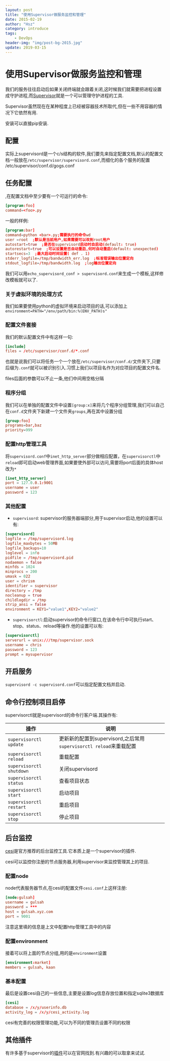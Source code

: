 ```yaml
---
layout: post
title: "使用Supervisor做服务监控和管理"
date: 2015-02-19
author: "Hsz"
category: introduce
tags:
    - DevOps
header-img: "img/post-bg-2015.jpg"
update: 2019-03-15
---
```

# 使用Supervisor做服务监控和管理

我们的服务往往启动后如果关闭终端就会跟着关闭,这时候我们就需要把进程设置成守护进程,而[Supervisor](http://supervisord.org/)就是一个可以管理守护进程的工具.

Supervisor虽然现在在某种程度上已经被容器技术所取代,但在一些不用容器的情况下它依然有用.

安装可以直接pip安装.

## 配置

实际上supervisord是一个c/s结构的软件,我们要先来指定配置文档,默认的配置文档一般放在`/etc/supervisor/supervisord.conf`,而细化的各个服务的配置
/etc/supervisor/conf.d/gogs.conf 

## 任务配置

,在配置文档中至少要有一个可运行的命令:

```conf
[program:foo]
command=<foo>.py
```

一般的样例:

```conf
[program:bar]
command=python <bar>.py;需要执行的命令wd
user =root  ;默认是当前用户,如果需要可以改到root用户
autostart=true  ;是否在supervisord启动时自启动(default: true)
autorestart=true  ;可以设置是否自动重启,何时自动重启(default: unexpected)
startsecs=3  ;最大启动时间设置( def . 1)
stderr_logfile=/tmp/bandwidth_err.log  ;标准错误输出位置定向
stdout_logfile=/tmp/bandwidth.log  ;log输出位置定向
```

我们可以用`echo_supervisord_conf > supervisord.conf`来生成一个模板,这样修改模板就可以了.

### 关于虚拟环境的处理方式

我们如果要使用python的虚拟环境来启动项目的话,可以添加上`environment=PATH="/env/path/bin:%(ENV_PATH)s"`

### 配置文件套接

我们的默认配置文件中有这样一句:

```conf
[include]
files = /etc/supervisor/conf.d/*.conf
```

也就是说我们可以将任务一个一个放在`/etc/supervisor/conf.d/`文件夹下,只要后缀为`.conf`就可以被识别引入.习惯上我们以项目名作为对应项目的配置文件名.

files后面的参数可以不止一条,他们中间用空格分隔

### 程序分组

我们可以在单独的配置文件中设置`[group:x]`来将几个程序分组管理,我们可以自己在`conf.d`文件夹下新建一个文件夹`groups`,再在其中设置分组


```conf
[group:foo]
programs=bar,baz
priority=999
```

### 配置http管理工具

将`supervisord.conf`中`inet_http_server`部分做相应配置，在`supervisorctl`中`reload`即可启动web管理界面,如果要使外部可以访问,需要将port后面的具体host改为`*`

```conf
[inet_http_server]
port = 127.0.0.1:9001
username = user
password = 123
```

### 其他配置

+ `supervisord`: supervisor的服务器端部分,用于supervisor启动,他的设置可以有:

```conf
[supervisord]
logfile = /tmp/supervisord.log
logfile_maxbytes = 50MB
logfile_backups=10
loglevel = info
pidfile = /tmp/supervisord.pid
nodaemon = false
minfds = 1024
minprocs = 200
umask = 022
user = chrism
identifier = supervisor
directory = /tmp
nocleanup = true
childlogdir = /tmp
strip_ansi = false
environment = KEY1="value1",KEY2="value2"
```

+ `supervisorctl`:启动supervisor的命令行窗口,在该命令行中可执行start、stop、status、reload等操作.他的设置可以有:

```conf
[supervisorctl]
serverurl = unix:///tmp/supervisor.sock
username = chris
password = 123
prompt = mysupervisor
```

## 开启服务

`supervisord -c supervisord.conf`可以指定配置文档并启动.

## 命令行控制项目启停

supervisorctl就是supervisord的命令行客户端.其操作有:

操作|说明
---|---
`supervisorctl update`|更新新的配置到supervisord,之后常用`supervisorctl reload`来重载配置
`supervisorctl reload`|重载配置
`supervisorctl shutdown`|关闭supervisord
`supervisorctl status`|查看项目状态
`supervisorctl start`|启动项目
`supervisorctl restart`|重启项目
`supervisorctl stop`|停止项目

## 后台监控

[cesi](https://github.com/Gamegos/cesi)是官方推荐的后台监控工具.它本质上是一个supervisor的插件.

cesi可以监控你注册的节点服务器,利用supervisor来监控管理其上的项目.

### 配置node

node代表服务器节点,在cesi的配置文件`cesi.conf`上这样注册:

```conf
[node:gulsah]
username = gulsah
password = ***
host = gulsah.xyz.com
port = 9001
```
注意这里填的信息是上文中配置http管理工具中的内容

### 配置environment

接着可以将上面的节点分组,用的是`environment`设置

```conf
[environment:market]
members = gulsah, kaan
```

### 基本配置

最后是设置cesi自己的一些信息,主要是设置log信息存放位置和指定sqlite3数据库

```conf
[cesi]
database = /x/y/userinfo.db
activity_log = /x/y/cesi_activity.log
```

cesi有完善的权限管理功能,可以为不同的管理员设置不同的权限

## 其他插件

有许多基于supervisor的[插件](http://supervisord.org/plugins.html#dashboards-and-tools-for-multiple-supervisor-instances)可以在官网找到.有兴趣的可以取拿来试试.
